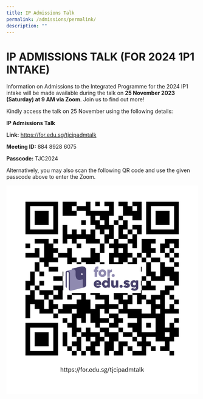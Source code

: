 ```yaml
---
title: IP Admissions Talk
permalink: /admissions/permalink/
description: ""
---
```

# IP ADMISSIONS TALK (FOR 2024 1P1 INTAKE)

Information on Admissions to the Integrated Programme for the 2024 IP1 intake will be made available during the talk on **25 November 2023 (Saturday) at 9 AM via Zoom**. Join us to find out more!

Kindly access the talk on 25 November using the following details:

**IP Admissions Talk**

**Link:** https://for.edu.sg/tjcipadmtalk 

**Meeting ID:** 884 8928 6075

**Passcode:** TJC2024

Alternatively, you may also scan the following QR code and use the given passcode above to enter the Zoom. 

![](/images/ip%20admissions%20talk%20qr%20code.png)


